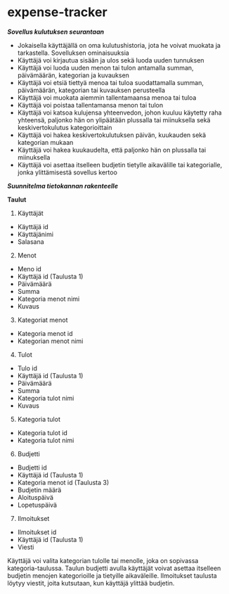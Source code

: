 # expense-tracker

***Sovellus kulutuksen seurantaan***

- Jokaisella käyttäjällä on oma kulutushistoria, jota he voivat muokata ja tarkastella.
Sovelluksen ominaisuuksia
- Käyttäjä voi kirjautua sisään ja ulos sekä luoda uuden tunnuksen
- Käyttäjä voi luoda uuden menon tai tulon antamalla summan, päivämäärän, kategorian ja kuvauksen
- Käyttäjä voi etsiä tiettyä menoa tai tuloa suodattamalla summan, päivämäärän, kategorian tai kuvauksen perusteella
- Käyttäjä voi muokata aiemmin tallentamaansa menoa tai tuloa
- Käyttäjä voi poistaa tallentamansa menon tai tulon
- Käyttäjä voi katsoa kulujensa yhteenvedon, johon kuuluu käytetty raha yhteensä, paljonko hän on ylipäätään plussalla tai miinuksella sekä keskivertokulutus kategorioittain
- Käyttäjä voi hakea keskivertokulutuksen päivän, kuukauden sekä kategorian mukaan
- Käyttäjä voi hakea kuukaudelta, että paljonko hän on plussalla tai miinuksella
- Käyttäjä voi asettaa itselleen budjetin tietylle aikavälille tai kategorialle, jonka ylittämisestä sovellus kertoo

***Suunnitelma tietokannan rakenteelle***

**Taulut**

1. Käyttäjät
- Käyttäjä id
- Käyttäjänimi
- Salasana

2. Menot
- Meno id
- Käyttäjä id (Taulusta 1)
- Päivämäärä
- Summa
- Kategoria menot nimi
- Kuvaus

3. Kategoriat menot
- Kategoria menot id
- Kategorian menot nimi

4. Tulot
- Tulo id
- Käyttäjä id (Taulusta 1)
- Päivämäärä
- Summa
- Kategoria tulot nimi
- Kuvaus

5. Kategoria tulot
- Kategoria tulot id
- Kategoria tulot nimi

6. Budjetti
- Budjetti id
- Käyttäjä id (Taulusta 1)
- Kategoria menot id (Taulusta 3)
- Budjetin määrä
- Aloituspäivä
- Lopetuspäivä

7. Ilmoitukset
- Ilmoitukset id
- Käyttäjä id (Taulusta 1)
- Viesti

Käyttäjä voi valita kategorian tulolle tai menolle, joka on sopivassa kategoria-taulussa. Taulun budjetti avulla käyttäjät voivat asettaa itselleen budjetin menojen kategorioille ja tietyille aikaväleille. Ilmoitukset taulusta löytyy viestit, joita kutsutaan, kun käyttäjä ylittää budjetin. 
